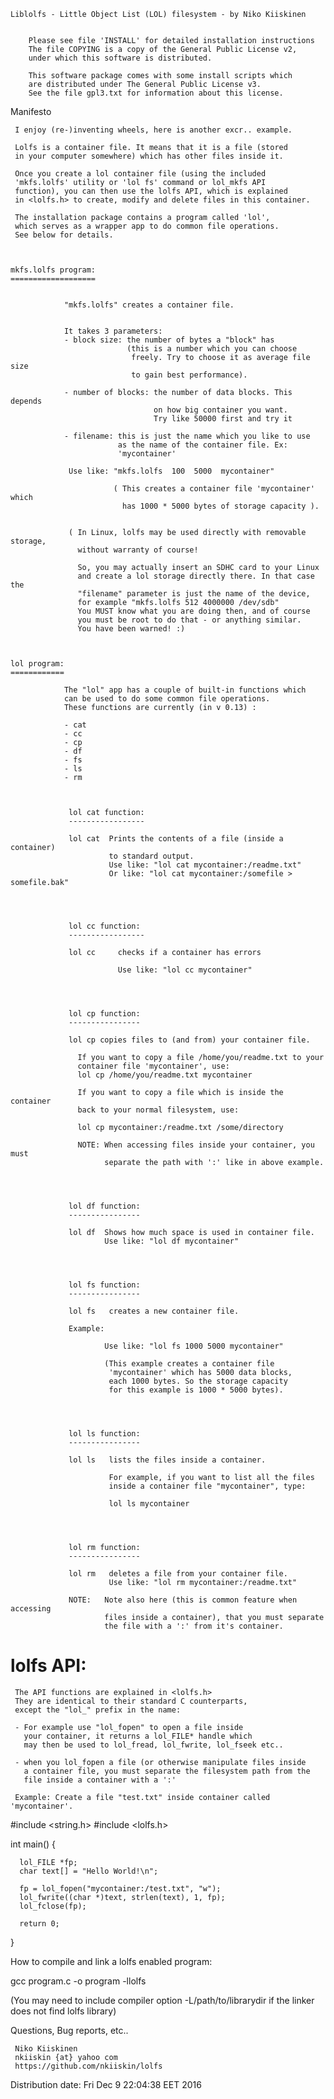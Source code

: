 


	Liblolfs - Little Object List (LOL) filesystem - by Niko Kiiskinen
                                      

        Please see file 'INSTALL' for detailed installation instructions
        The file COPYING is a copy of the General Public License v2,
        under which this software is distributed.

        This software package comes with some install scripts which
        are distributed under The General Public License v3.
        See the file gpl3.txt for information about this license.




Manifesto


     I enjoy (re-)inventing wheels, here is another excr.. example.

     Lolfs is a container file. It means that it is a file (stored
     in your computer somewhere) which has other files inside it.

     Once you create a lol container file (using the included
     'mkfs.lolfs' utility or 'lol fs' command or lol_mkfs API
     function), you can then use the lolfs API, which is explained
     in <lolfs.h> to create, modify and delete files in this container.

     The installation package contains a program called 'lol',
     which serves as a wrapper app to do common file operations.
     See below for details.



    mkfs.lolfs program:
    ===================


                "mkfs.lolfs" creates a container file.


                It takes 3 parameters:
                - block size: the number of bytes a "block" has
                              (this is a number which you can choose
                               freely. Try to choose it as average file size
                               to gain best performance).

                - number of blocks: the number of data blocks. This depends
                                    on how big container you want.
                                    Try like 50000 first and try it

                - filename: this is just the name which you like to use
                            as the name of the container file. Ex:
                            'mycontainer'

                 Use like: "mkfs.lolfs  100  5000  mycontainer"

                           ( This creates a container file 'mycontainer' which
                             has 1000 * 5000 bytes of storage capacity ).


                 ( In Linux, lolfs may be used directly with removable storage,
                   without warranty of course!

                   So, you may actually insert an SDHC card to your Linux
                   and create a lol storage directly there. In that case the
                   "filename" parameter is just the name of the device,
                   for example "mkfs.lolfs 512 4000000 /dev/sdb"
                   You MUST know what you are doing then, and of course
                   you must be root to do that - or anything similar.
                   You have been warned! :)



    lol program:
    ============

                The "lol" app has a couple of built-in functions which
                can be used to do some common file operations.
                These functions are currently (in v 0.13) :

                - cat
                - cc
                - cp
                - df
                - fs
                - ls
                - rm



                 lol cat function:
                 -----------------

                 lol cat  Prints the contents of a file (inside a container)
                          to standard output.
                          Use like: "lol cat mycontainer:/readme.txt"
                          Or like: "lol cat mycontainer:/somefile > somefile.bak"




                 lol cc function:
                 -----------------

                 lol cc     checks if a container has errors

                            Use like: "lol cc mycontainer"




                 lol cp function:
                 ----------------

                 lol cp copies files to (and from) your container file.

                   If you want to copy a file /home/you/readme.txt to your
                   container file 'mycontainer', use:
                   lol cp /home/you/readme.txt mycontainer

                   If you want to copy a file which is inside the container
                   back to your normal filesystem, use:

                   lol cp mycontainer:/readme.txt /some/directory

                   NOTE: When accessing files inside your container, you must
                         separate the path with ':' like in above example.




                 lol df function:
                 ----------------

                 lol df  Shows how much space is used in container file.
                         Use like: "lol df mycontainer"




                 lol fs function:
                 ----------------

                 lol fs   creates a new container file.

                 Example:

                         Use like: "lol fs 1000 5000 mycontainer"

                         (This example creates a container file
                          'mycontainer' which has 5000 data blocks,
                          each 1000 bytes. So the storage capacity
                          for this example is 1000 * 5000 bytes).




                 lol ls function:
                 ----------------

                 lol ls   lists the files inside a container.

                          For example, if you want to list all the files
                          inside a container file "mycontainer", type:

                          lol ls mycontainer




                 lol rm function:
                 ----------------

                 lol rm   deletes a file from your container file.
                          Use like: "lol rm mycontainer:/readme.txt"

                 NOTE:   Note also here (this is common feature when accessing
                         files inside a container), that you must separate
                         the file with a ':' from it's container.





lolfs API:
==========

     The API functions are explained in <lolfs.h>
     They are identical to their standard C counterparts,
     except the "lol_" prefix in the name:

     - For example use "lol_fopen" to open a file inside
       your container, it returns a lol_FILE* handle which
       may then be used to lol_fread, lol_fwrite, lol_fseek etc..

     - when you lol_fopen a file (or otherwise manipulate files inside
       a container file, you must separate the filesystem path from the
       file inside a container with a ':'

     Example: Create a file "test.txt" inside container called 'mycontainer'.


  #include  <string.h>
  #include  <lolfs.h>

  int main() {

      lol_FILE *fp;
      char text[] = "Hello World!\n";

      fp = lol_fopen("mycontainer:/test.txt", "w");
      lol_fwrite((char *)text, strlen(text), 1, fp);
      lol_fclose(fp);

      return 0;
  }
      


  How to compile and link a lolfs enabled program:

  gcc program.c -o program -llolfs

  (You may need to include compiler option -L/path/to/librarydir
   if the linker does not find lolfs library)

  
Questions, Bug reports, etc..

     Niko Kiiskinen
     nkiiskin {at} yahoo com
     https://github.com/nkiiskin/lolfs


Distribution date: Fri Dec  9 22:04:38 EET 2016
